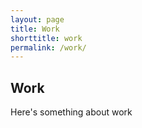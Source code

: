 ```yaml
---
layout: page
title: Work
shorttitle: work
permalink: /work/
---
```


## Work

Here's something about work